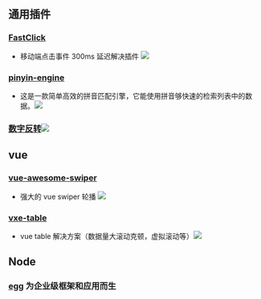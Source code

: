 ## 通用插件

### [FastClick](https://github.com/ftlabs/fastclick)

- 移动端点击事件 300ms 延迟解决插件 ![](https://img.shields.io/github/stars/ftlabs/fastclick?style=social)

### [pinyin-engine](https://github.com/aui/pinyin-engine)

- 这是一款简单高效的拼音匹配引擎，它能使用拼音够快速的检索列表中的数据。![](https://img.shields.io/github/stars/aui/pinyin-engine?style=social)
  
### [数字反转](https://github.com/HubSpot/odometer)![](https://img.shields.io/github/stars/HubSpot/odometer?style=social)

## vue

### [vue-awesome-swiper](https://github.com/surmon-china/vue-awesome-swiper)

- 强大的 vue swiper 轮播 ![](https://img.shields.io/github/stars/surmon-china/vue-awesome-swiper?style=social)

### [vxe-table](https://github.com/x-extends/vxe-table)
- vue table 解决方案（数据量大滚动克顿，虚拟滚动等）![](https://img.shields.io/github/stars/x-extends/vxe-table?style=social)

## Node
### [egg](https://eggjs.org/zh-cn/) 为企业级框架和应用而生